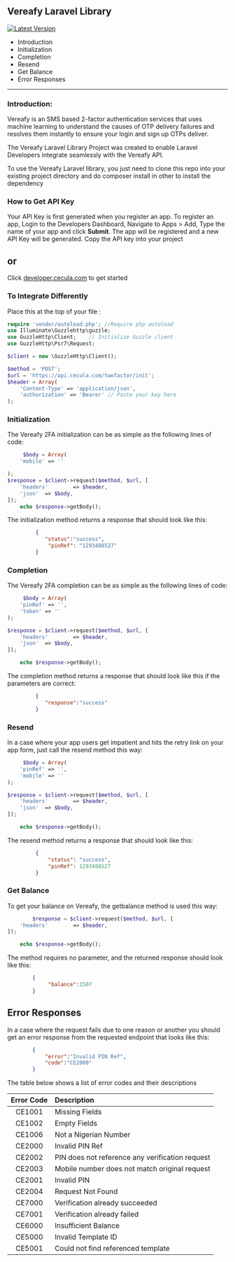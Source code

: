 ## Vereafy Laravel Library
[![Latest Version](https://img.shields.io/github/release/cecula-vereafy/laravel-library.svg?style=flat-square)](https://github.com/cecula-vereafy/laravel-library/releases)


- Introduction
- Initialization
- Completion
- Resend
- Get Balance
- Error Responses

---


###  Introduction:

Vereafy is an SMS based 2-factor authentication services that uses machine learning to understand the causes of OTP delivery failures and resolves them instantly to ensure your login and sign up OTPs deliver.

The Vereafy Laravel Library Project was created to enable Laravel Developers integrate seamlessly with the Vereafy API.

To use the Vereafy Laravel library, you just need to clone this repo into your existing project directory and do composer install in other to install the dependency

### How to Get API Key

Your API Key is first generated when you register an app. To register an app, Login to the Developers Dashboard, Navigate to Apps > Add, Type the name of your app and click **Submit**. The app will be registered and a new API Key will be generated. Copy the API key into your project

## or
Click [developer.cecula.com](https://developer.cecula.com/docs/introduction/generating-api-key) to get started

### To Integrate Differently
Place this at the top of your file
:
```php
require 'vendor/autoload.php'; //Require php autoload
use Illuminate\Guzzlehttp\guzzle;
use GuzzleHttp\Client;    // Initialize Guzzle client
use GuzzleHttp\Psr7\Request;

$client = new \GuzzleHttp\Client();

$method = 'POST';
$url = 'https://api.cecula.com/twofactor/init';
$header = Array(
    'Content-Type' => 'application/json',
    'authorization' => 'Bearer' // Paste your key here
);
```


### Initialization
The Vereafy 2FA initialization can be as simple as the following lines of code:
```php
     $body = Array( 
    'mobile' => ''

);
$response = $client->request($method, $url, [
    'headers'        => $header,
    'json'  => $body,
]);
    echo $response->getBody();
```
The initialization method returns a response that should look like this:
```json
         {
            "status":"success",
             "pinRef": "1293488527"
         }
```

### Completion

The Vereafy 2FA completion can be as simple as the following lines of code:
```php
     $body = Array( 
    'pinRef' => '',
    'token' => ''
);

$response = $client->request($method, $url, [
    'headers'        => $header,
    'json'  => $body,
]);

    echo $response->getBody();
```
The completion method returns a response that should look like this if the parameters are correct:
```json
         {
            "response":"success"
         }
```

### Resend

In a case where your app users get impatient and hits the retry link on your app form, just call the resend method this way:
```php
     $body = Array( 
    'pinRef' => '',
    'mobile' => ''
);

$response = $client->request($method, $url, [
    'headers'        => $header,
    'json'  => $body,
]);

    echo $response->getBody();
```
The resend method returns a response that should look like this:
```json
         {
             "status": "success",
             "pinRef": 1293488527
         }
```

### Get Balance

To get your balance on Vereafy, the getbalance method is used this way:
```php
        $response = $client->request($method, $url, [
    'headers'        => $header,
]);

    echo $response->getBody();
```

The method requires no parameter, and the returned response should look like this:
```json
        {
             "balance":1507
        }
```
## Error Responses

In a case where the request fails due to one reason or another you should get an error response from the requested endpoint that looks like this:
```json
        {
            "error":"Invalid PIN Ref",
            "code":"CE2000"
        }
```
The table below shows a list of error codes and their descriptions


| Error Code | Description     |
|:---------:| :--------------|
| CE1001	| Missing Fields |
| CE1002	| Empty Fields |
| CE1006	| Not a Nigerian Number |
| CE2000	| Invalid PIN Ref |
| CE2002	| PIN does not reference any verification request| 
| CE2003	| Mobile number does not match original request |
| CE2001	| Invalid PIN |
| CE2004	| Request Not Found |
| CE7000	| Verification already succeeded |
| CE7001	| Verification already failed |
| CE6000	| Insufficient Balance |
| CE5000	| Invalid Template ID |
| CE5001	| Could not find referenced template |

